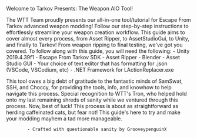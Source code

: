 Welcome to Tarkov Presents: The Weapon AIO Tool!

The WTT Team proudly presents our all-in-one tool/tutorial for Escape From Tarkov advanced weapon modding! Follow our step-by-step instructions to effortlessly streamline your weapon creation workflow. This guide aims to cover almost every process, from Asset Ripper, to AssetStudioGui, to Unity, and finally to Tarkov! From weapon ripping to final testing, we've got you covered.
To follow along with this guide, you will need the following:
    - Unity 2019.4.39f1
    - Escape From Tarkov SDK
    - Asset Ripper
    - Blender
    - Asset Studio GUI
    - Your choice of text editor that has formatting for .json (VSCode, VSCodium, etc)
    - .NET Framework for LActionReplacer.exe


This tool owes a big debt of gratitude to the fantastic minds of SamSwat, SSH, and Choccy, for providing the tools, info, and knowhow to help navigate this process. Special recognition to WTT's Tron, who helped hold onto my last remaining shreds of sanity while we ventured through this process.
Now, best of luck! This process is about as straightforward as herding caffeinated cats, but fear not! This guide's here to try and make your modding mayhem a tad more manageable.

            - Crafted with questionable sanity by GrooveypenguinX
